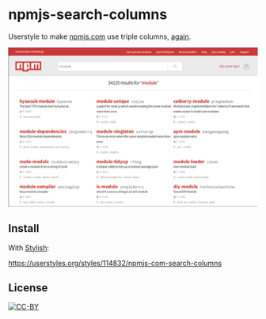 # npmjs-search-columns

Userstyle to make [npmjs.com][npmjs] use triple columns, [again](https://github.com/npm/newww/pull/1026).

![screenshot](screenshot.png)

[npmjs]: https://www.npmjs.com/

## Install

With [Stylish]:

https://userstyles.org/styles/114832/npmjs-com-search-columns

[stylish]: https://userstyles.org/

## License

[![CC-BY](https://i.creativecommons.org/l/by/4.0/88x31.png)](http://creativecommons.org/licenses/by/4.0/ "Creative Commons License")

